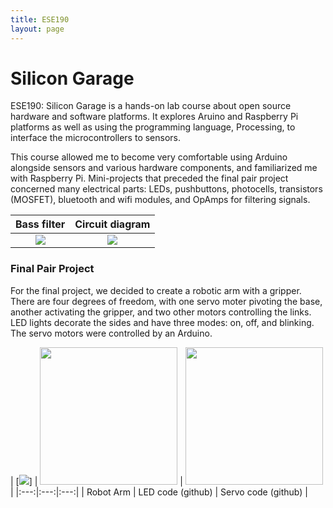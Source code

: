 ```yaml
---
title: ESE190
layout: page
---
```


# Silicon Garage

ESE190: Silicon Garage is a hands-on lab course about open source hardware and software platforms.  It explores Aruino and Raspberry Pi platforms as well as using the programming language, Processing, to interface the microcontrollers to sensors.

This course allowed me to become very comfortable using Arduino alongside sensors and various hardware components, and familiarized me with Raspberry Pi. Mini-projects that preceded the final pair project concerned many electrical parts: LEDs, pushbuttons, photocells, transistors (MOSFET), bluetooth and wifi modules, and OpAmps for filtering signals. 

Bass filter          |  Circuit diagram
:-------------------------:|:-------------------------:
![](https://github.com/susan-z/susan-z.github.io/blob/master/img/bassfilter.JPG?raw=true)  |  ![](https://github.com/susan-z/susan-z.github.io/blob/master/img/basscircuit.JPG?raw=true)

### Final Pair Project

For the final project, we decided to create a robotic arm with a gripper. There are four degrees of freedom, with one servo moter pivoting the base, another activating the gripper, and two other motors controlling the links. LED lights decorate the sides and have three modes: on, off, and blinking. The servo motors were controlled by an Arduino. 
  
| [![](https://github.com/susan-z/susan-z.github.io/blob/master/img/ese190%20Cropped.jpg?raw=true)] | <a href="https://github.com/susan-z/susan-z.github.io/blob/master/projects/LEDmaster.ino"><img src="https://github.com/susan-z/susan-z.github.io/blob/master/img/LEDmaster.JPG?raw=true" width="220" ></a>
| <a href="https://github.com/susan-z/susan-z.github.io/blob/master/projects/roboservo.ino"><img src="https://github.com/susan-z/susan-z.github.io/blob/master/img/roboservo.JPG?raw=true" width="220" ></a>  |
|:---:|:---:|:---:|
| Robot Arm | LED code (github) | Servo code (github) |

<!-- [![](https://github.com/susan-z/susan-z.github.io/blob/master/img/LEDmaster.JPG?raw=true = 100x)](https://github.com/susan-z/susan-z.github.io/blob/master/projects/LEDmaster.ino) | [![](https://github.com/susan-z/susan-z.github.io/blob/master/img/roboservo.JPG?raw=true = 100x)](https://github.com/susan-z/susan-z.github.io/blob/master/projects/roboservo.ino)-->
